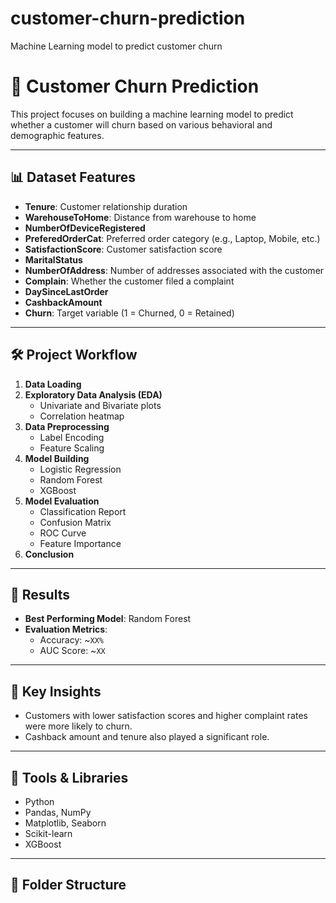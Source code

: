 # customer-churn-prediction
Machine Learning model to predict customer churn
# 🧠 Customer Churn Prediction

This project focuses on building a machine learning model to predict whether a customer will churn based on various behavioral and demographic features.

---

## 📊 Dataset Features

- **Tenure**: Customer relationship duration  
- **WarehouseToHome**: Distance from warehouse to home  
- **NumberOfDeviceRegistered**  
- **PreferedOrderCat**: Preferred order category (e.g., Laptop, Mobile, etc.)  
- **SatisfactionScore**: Customer satisfaction score  
- **MaritalStatus**  
- **NumberOfAddress**: Number of addresses associated with the customer  
- **Complain**: Whether the customer filed a complaint  
- **DaySinceLastOrder**  
- **CashbackAmount**  
- **Churn**: Target variable (1 = Churned, 0 = Retained)

---

## 🛠️ Project Workflow

1. **Data Loading**
2. **Exploratory Data Analysis (EDA)**
   - Univariate and Bivariate plots
   - Correlation heatmap
3. **Data Preprocessing**
   - Label Encoding
   - Feature Scaling
4. **Model Building**
   - Logistic Regression
   - Random Forest
   - XGBoost
5. **Model Evaluation**
   - Classification Report
   - Confusion Matrix
   - ROC Curve
   - Feature Importance
6. **Conclusion**

---

## 🚀 Results

- **Best Performing Model**: Random Forest
- **Evaluation Metrics**:
  - Accuracy: ~`XX%`
  - AUC Score: ~`XX`

---

## 📌 Key Insights

- Customers with lower satisfaction scores and higher complaint rates were more likely to churn.
- Cashback amount and tenure also played a significant role.

---

## 🧰 Tools & Libraries

- Python
- Pandas, NumPy
- Matplotlib, Seaborn
- Scikit-learn
- XGBoost

---

## 📁 Folder Structure

